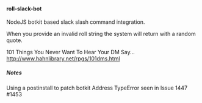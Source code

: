 #### roll-slack-bot
NodeJS botkit based slack slash command integration.

When you provide an invalid roll string the system will return with a random quote.

101 Things You Never Want To Hear Your DM Say...
http://www.hahnlibrary.net/rpgs/101dms.html

##### Notes
Using a postinstall to patch botkit
Address TypeError seen in Issue 1447 #1453